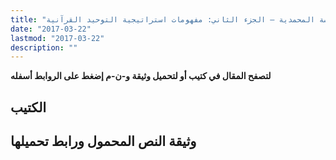 ```yaml
---
title: "استراتيجية التوحيد القرآنية ومنطق السياسة المحمدية – الجزء الثاني: مفهومات استراتيجية التوحيد القرآنية"
date: "2017-03-22"
lastmod: "2017-03-22"
description: ""
---
```

**لتصفح المقال في كتيب أو لتحميل وثيقة و-ن-م إضغط على الروابط أسفله**

## الكتيب

## وثيقة النص المحمول ورابط تحميلها

###